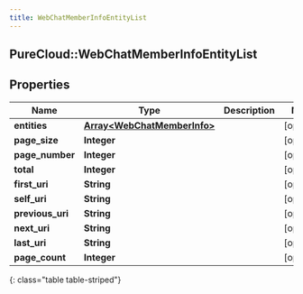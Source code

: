 ```yaml
---
title: WebChatMemberInfoEntityList
---
```

## PureCloud::WebChatMemberInfoEntityList

## Properties

|Name | Type | Description | Notes|
|------------ | ------------- | ------------- | -------------|
| **entities** | [**Array&lt;WebChatMemberInfo&gt;**](WebChatMemberInfo.html) |  | [optional] |
| **page_size** | **Integer** |  | [optional] |
| **page_number** | **Integer** |  | [optional] |
| **total** | **Integer** |  | [optional] |
| **first_uri** | **String** |  | [optional] |
| **self_uri** | **String** |  | [optional] |
| **previous_uri** | **String** |  | [optional] |
| **next_uri** | **String** |  | [optional] |
| **last_uri** | **String** |  | [optional] |
| **page_count** | **Integer** |  | [optional] |
{: class="table table-striped"}



